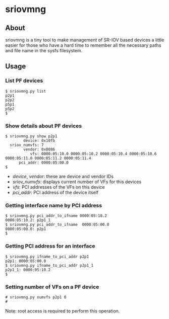 # sriovmng

## About

sriovmng is a tiny tool to make management of SR-IOV based devices a little
easier for those who have a hard time to remember all the necessary paths and
file name in the sysfs filesystem.

## Usage

### List PF devices

```
$ sriovmng.py list
p2p1
p2p2
p5p1
p5p2
$
```

### Show details about PF devices

```
$ sriovmng.py show p2p1
        device: 0x10fb
  sriov_numvfs: 7
        vendor: 0x8086
           vfs: 0000:05:10.0 0000:05:10.2 0000:05:10.4 0000:05:10.6 0000:05:11.0 0000:05:11.2 0000:05:11.4
      pci_addr: 0000:05:00.0
$
```

 * *device*, *vendor*: these are device and vendor IDs
 * *sriov_numvfs*: displays current number of VFs for this devices
 * *vfs*: PCI addresses of the VFs on this device
 * *pci_addr*: PCI address of the device itself

### Getting interface name by PCI address

```
$ sriovmng.py pci_addr_to_ifname 0000:05:10.2
0000:05:10.2: p2p1_1
$ sriovmng.py pci_addr_to_ifname  0000:05:00.0
0000:05:00.0: p2p1
$
```

### Getting PCI address for an interface

```
$ sriovmng.py ifname_to_pci_addr p2p1
p2p1: 0000:05:00.0
$ sriovmng.py ifname_to_pci_addr p2p1_1
p2p1_1: 0000:05:10.2
$
```

### Setting number of VFs on a PF device

```
# sriovmng.py numvfs p2p1 0
#
```

Note: root access is required to perform this operation.

